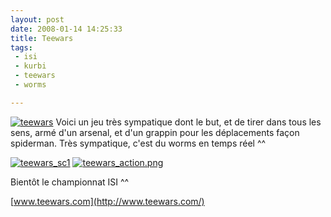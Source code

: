 ```yaml
---
layout: post
date: 2008-01-14 14:25:33
title: Teewars
tags:
 - isi
 - kurbi
 - teewars
 - worms

---
```


[![teewars](http://static.zenithar.org/wp-content/uploads/7.png)](http://static.zenithar.org/wp-content/uploads/7.png) Voici un jeu très sympatique dont le but, et de tirer dans tous les sens, armé d'un arsenal, et d'un grappin pour les déplacements façon spiderman. Très sympatique, c'est du worms en temps réel ^^

[![teewars_sc1](http://static.zenithar.org/wp-content/uploads/screenshot0005.thumbnail.png)](http://static.zenithar.org/wp-content/uploads/screenshot0005.png) [![teewars_action.png](http://static.zenithar.org/wp-content/uploads/teewars_action.thumbnail.png)](http://static.zenithar.org/wp-content/uploads/teewars_action.png)

Bientôt le championnat ISI ^^

[www.teewars.com](http://www.teewars.com/)
